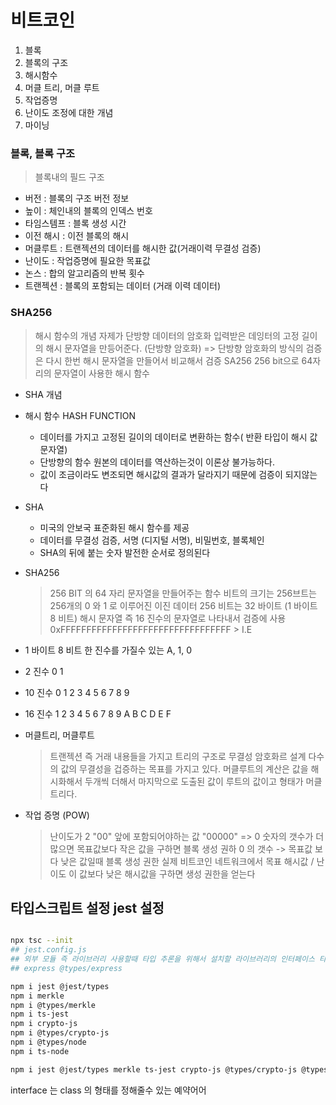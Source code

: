 # 비트코인 

1. 블록
2. 블록의 구조
3. 해시함수 
4. 머클 트리, 머클 루트
5. 작업증명
6. 난이도 조정에 대한 개념
7. 마이닝

### 블록, 블록 구조
> 블록내의 필드 구조

- 버전 : 블록의 구조 버전 정보
- 높이 : 체인내의 블록의 인덱스 번호
- 타임스템프 : 블록 생성 시간
- 이전 해시 : 이전 블록의 해시
- 머클루트 : 트랜젝션의 데이터를 해시한 값(거래이력 무결성 검증)
- 난이도 : 작업증명에 필요한 목표값
- 논스 : 합의 알고리즘의 반복 횟수
- 트랜젝션 : 블록의 포함되는 데이터 (거래 이력 데이터)

### SHA256 
> 해시 함수의 개념 자제가 단방향 데이터의 암호화
> 입력받은 데잉터의 고정 길이의 해시 문자열을 만등어준다. (단방향 암호화) => 단방향 암호화의 방식의 검증은 다시 한번 해시 문자열을 만들어서 비교해서 검증
> SA256 256 bit으로 64자리의 문자열이 사용한 해시 함수

- SHA 개념

- 해시 함수 HASH FUNCTION
    - 데이터를 가지고 고정된 길이의 데이터로 변환하는 함수( 반환 타입이 해시 값 문자열)
    - 단방향의 함수 원본의 데이터를 역산하는것이 이론상 불가능하다.
    - 값이 조금이라도 변조되면 해시값의 결과가 달라지기 때문에 검증이 되지않는다
    
- SHA
    - 미국의 안보국 표준화된 해시 함수를 제공
    - 데이터를 무결성 검증, 서명 (디지털 서명), 비밀번호, 블록체인 
    - SHA의 뒤에 붙는 숫자 발전한 순서로 정의된다

- SHA256 
    > 256 BIT 의 64 자리 문자열을 만들어주는 함수
    > 비트의 크기는 256브트는 256개의 0 와 1 로 이루어진 이진 데이터
    > 256 비트는 32 바이트 (1 바이트 8 비트)
    > 해시 문자열 즉 16 진수의 문자열로 나타내서 검증에 사용
    > 0xFFFFFFFFFFFFFFFFFFFFFFFFFFFFFFFFF > I.E

- 1  바이트 8 비트 한 진수를 가질수 있는 A, 1, 0
- 2  진수 0 1 
- 10 진수 0 1 2 3 4 5 6 7 8 9
- 16 진수 1 2 3 4 5 6 7 8 9 A B C D E F    



- 머클트리, 머클루트
    > 트랜젝션 즉 거래 내용들을 가지고 트리의 구조로 무결성 암호화르 설계
    > 다수의 값의 무결성을 겁증하는 목표를 가지고 있다.
    > 머클루트의 계산은 값을 해시화해서 두개씩 더해서 마지막으로 도출된 값이 루트의 값이고 형태가 머클 트리다.

- 작업 증명 (POW)
    > 난이도가 2 "00" 앞에 포함되어야하는 값 "00000" => 0 숫자의 갯수가 더 많으면 목표값보다 작은 값을 구하면 블록 생성 권하
    > 0 의 갯수 -> 목표값 보다 낮은 값일때 블록 생성 권한 
    > 실제 비트코인 네트워크에서 목표 해시값 / 난이도 이 값보다 낮은 해시값을 구하면 생성 권한을 얻는다

## 타입스크립트 설정 jest 설정

```sh

npx tsc --init
## jest.config.js
## 외부 모듈 즉 라이브러리 사용할때 타입 추론을 위해서 설치할 라이브러리의 인터페이스 타입정의 
## express @types/express

npm i jest @jest/types
npm i merkle
npm i @types/merkle
npm i ts-jest
npm i crypto-js
npm i @types/crypto-js
npm i @types/node
npm i ts-node

npm i jest @jest/types merkle ts-jest crypto-js @types/crypto-js @types/node ts-node


```

interface 는 class 의 형태를 정해줄수 있는 예약어어